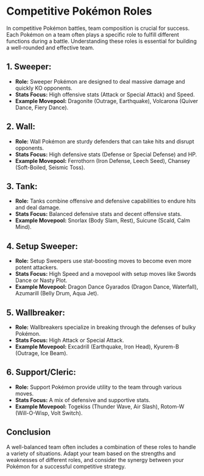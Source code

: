 # Competitive Pokémon Roles

In competitive Pokémon battles, team composition is crucial for success. Each Pokémon on a team often plays a specific role to fulfill different functions during a battle. Understanding these roles is essential for building a well-rounded and effective team.

## 1. **Sweeper:**

-   **Role:** Sweeper Pokémon are designed to deal massive damage and quickly KO opponents.
-   **Stats Focus:** High offensive stats (Attack or Special Attack) and Speed.
-   **Example Movepool:** Dragonite (Outrage, Earthquake), Volcarona (Quiver Dance, Fiery Dance).

## 2. **Wall:**

-   **Role:** Wall Pokémon are sturdy defenders that can take hits and disrupt opponents.
-   **Stats Focus:** High defensive stats (Defense or Special Defense) and HP.
-   **Example Movepool:** Ferrothorn (Iron Defense, Leech Seed), Chansey (Soft-Boiled, Seismic Toss).

## 3. **Tank:**

-   **Role:** Tanks combine offensive and defensive capabilities to endure hits and deal damage.
-   **Stats Focus:** Balanced defensive stats and decent offensive stats.
-   **Example Movepool:** Snorlax (Body Slam, Rest), Suicune (Scald, Calm Mind).

## 4. **Setup Sweeper:**

-   **Role:** Setup Sweepers use stat-boosting moves to become even more potent attackers.
-   **Stats Focus:** High Speed and a movepool with setup moves like Swords Dance or Nasty Plot.
-   **Example Movepool:** Dragon Dance Gyarados (Dragon Dance, Waterfall), Azumarill (Belly Drum, Aqua Jet).

## 5. **Wallbreaker:**

-   **Role:** Wallbreakers specialize in breaking through the defenses of bulky Pokémon.
-   **Stats Focus:** High Attack or Special Attack.
-   **Example Movepool:** Excadrill (Earthquake, Iron Head), Kyurem-B (Outrage, Ice Beam).

## 6. **Support/Cleric:**

-   **Role:** Support Pokémon provide utility to the team through various moves.
-   **Stats Focus:** A mix of defensive and supportive stats.
-   **Example Movepool:** Togekiss (Thunder Wave, Air Slash), Rotom-W (Will-O-Wisp, Volt Switch).

## Conclusion

A well-balanced team often includes a combination of these roles to handle a variety of situations. Adapt your team based on the strengths and weaknesses of different roles, and consider the synergy between your Pokémon for a successful competitive strategy.
